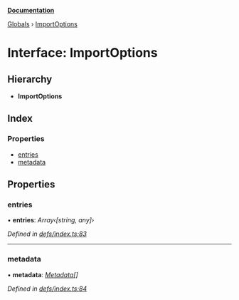 **[Documentation](../README.md)**

[Globals](../README.md) › [ImportOptions](importoptions.md)

# Interface: ImportOptions

## Hierarchy

* **ImportOptions**

## Index

### Properties

* [entries](importoptions.md#entries)
* [metadata](importoptions.md#metadata)

## Properties

###  entries

• **entries**: *Array‹[string, any]›*

*Defined in [defs/index.ts:83](https://github.com/badbatch/cachemap/blob/cb2a149/packages/core/src/defs/index.ts#L83)*

___

###  metadata

• **metadata**: *[Metadata](metadata.md)[]*

*Defined in [defs/index.ts:84](https://github.com/badbatch/cachemap/blob/cb2a149/packages/core/src/defs/index.ts#L84)*